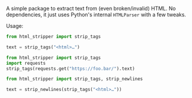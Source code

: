 A simple package to extract text from (even broken/invalid) HTML. No dependencies, it just uses Python's internal `HTMLParser` with a few tweaks.

Usage:

```python
from html_stripper import strip_tags

text = strip_tags("<html>…")
```

```python
from html_stripper import strip_tags
import requests
strip_tags(requests.get("https://foo.bar/").text)
```

```python
from html_stripper import strip_tags, strip_newlines

text = strip_newlines(strip_tags("<html>…"))
```
